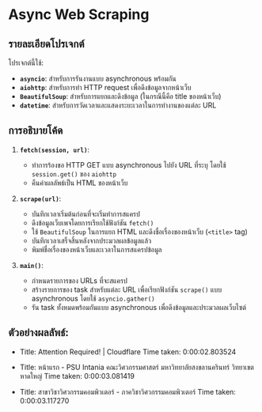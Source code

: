 # Async Web Scraping


## รายละเอียดโปรเจกต์

โปรเจกต์นี้ใช้:
- **`asyncio`**: สำหรับการรันงานแบบ asynchronous พร้อมกัน
- **`aiohttp`**: สำหรับการทำ HTTP request เพื่อดึงข้อมูลจากหน้าเว็บ
- **`BeautifulSoup`**: สำหรับการแยกและดึงข้อมูล (ในกรณีนี้คือ title ของหน้าเว็บ)
- **`datetime`**: สำหรับการวัดเวลาและแสดงระยะเวลาในการทำงานของแต่ละ URL

## การอธิบายโค้ด

1. **`fetch(session, url)`**: 
   - ทำการร้องขอ HTTP GET แบบ asynchronous ไปยัง URL ที่ระบุ โดยใช้ `session.get()` ของ `aiohttp`
   - คืนค่าผลลัพธ์เป็น HTML ของหน้าเว็บ

2. **`scrape(url)`**:
   - บันทึกเวลาเริ่มต้นก่อนที่จะเริ่มทำการสแครป
   - ดึงข้อมูลเว็บเพจโดยการเรียกใช้ฟังก์ชัน `fetch()`
   - ใช้ `BeautifulSoup` ในการแยก HTML และดึงชื่อเรื่องของหน้าเว็บ (`<title>` tag)
   - บันทึกเวลาเสร็จสิ้นหลังจากประมวลผลข้อมูลแล้ว
   - พิมพ์ชื่อเรื่องของหน้าเว็บและเวลาในการสแครปข้อมูล

3. **`main()`**:
   - กำหนดรายการของ URLs ที่จะสแครป
   - สร้างรายการของ task สำหรับแต่ละ URL เพื่อเรียกฟังก์ชัน `scrape()` แบบ asynchronous โดยใช้ `asyncio.gather()`
   - รัน task ทั้งหมดพร้อมกันแบบ asynchronous เพื่อดึงข้อมูลและประมวลผลเว็บไซต์

## ตัวอย่างผลลัพธ์:
- Title: Attention Required! | Cloudflare  Time taken: 0:00:02.803524 

- Title: หน้าแรก - PSU Intania  คณะวิศวกรรมศาสตร์ มหาวิทยาลัยสงขลานครินทร์ วิทยาเขตหาดใหญ่  Time taken: 0:00:03.081419 

- Title: สาขาวิชาวิศวกรรมคอมพิวเตอร์ - ภาควิชาวิศวกรรมคอมพิวเตอร์  Time taken: 0:00:03.117270 
